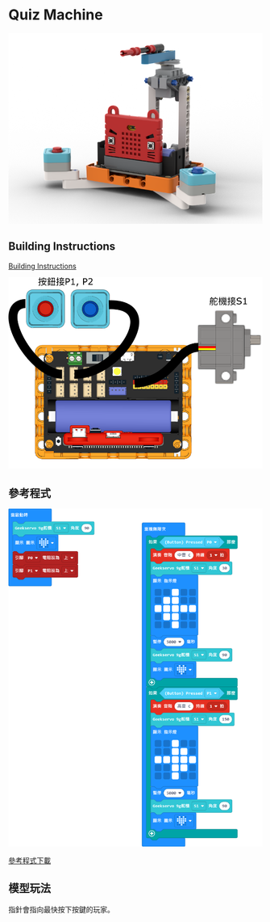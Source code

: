 # Quiz Machine

![](../images/quiz.png)

## Building Instructions

[Building Instructions](https://drive.google.com/drive/folders/1wg_edUZFrqyUONA0FJ6vFBkGArRsfnf4?usp=sharing)

![](../images/quiz_wire.png)

## 參考程式

![](../images/quiz_code.png)

[參考程式下載](https://makecode.microbit.org/_3ecTTm73DLP2)

## 模型玩法

指針會指向最快按下按鍵的玩家。